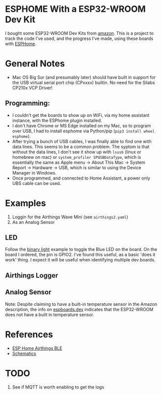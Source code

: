 # ESPHOME With a ESP32-WROOM Dev Kit

I bought some ESP32-WROOM Dev Kits from [amazon](https://www.amazon.com/dp/B08D5ZD528).
This is a project to track the code I've used, and the progress I've made, using
these boards with [ESPHome](https://esphome.io).

# General Notes

* Mac OS Big Sur (and presumably later) should have built in support for the
  USB virtual serial port chip (CPxxxx) builtin. No need for the Silabs CP210x
  VCP Driver!

## Programming:
   * I couldn't get the boards to show up on WiFi, via my home assistant
     instance, with the ESPhome plugin installed.
   * I don't have Chrome or MS Edge installed on my Mac, so to program over USB,
     I had to install esphome via Python/pip (`pip3 install wheel esphome`).
   * After trying a bunch of USB cables, I was finally able to find one with
     data lines. This seems to be a common problem. The syptom is that without
     the data lines, I don't see it show up with `lsusb` (linux or homebrew on
     mac) or `system_profiler SPUSBDataType`, which is essentially the same as
     Apple menu -> About This Mac -> System Report -> Hardware -> USB, which is
     similar to using the Device Manager in Windows.
   * Once programmed, and connected to Home Assistant, a power only UBS cable
     can be used.

# Examples

1. Loggin for the Airthings Wave Mini (see `airthings2.yaml`)
2. As an Analog Sensor

## LED

Follow the [binary light](https://esphome.io/components/light/binary) example
to toggle the Blue LED on the board. On the board I ordered, the pin is GPIO2.
I've found this useful, as a basic 'does it work' thing. I expect it will be
useful when identifying multiple dev boards.

## Airthings Logger

## Analog Sensor

Note: Despite claiming to have a built-in temperature sensor in the Amazon
description, the info on [espboards.dev](https://www.espboards.dev/blog/esp32-inbuilt-temperature-sensor/)
indicates that the ESP32-WROOM does not have a built in temperature sensor.

# References

* [ESP Home Airthings BLE](https://esphome.io/components/sensor/airthings_ble.html)
* [Schematics](https://github.com/SmartArduino/ESPboard/blob/master/esp32manual.rar)

# TODO

1. See if MQTT is worth enabling to get the logs

